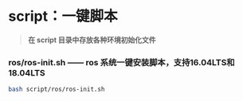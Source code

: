 # script：一键脚本

> **在 script 目录中存放各种环境初始化文件**



### ros/ros-init.sh	——	 ros 系统一键安装脚本，支持16.04LTS和18.04LTS

```bash
bash script/ros/ros-init.sh
```

